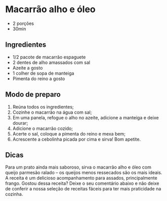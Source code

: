 # Macarrão alho e óleo

- 2 porções
- 30min

## Ingredientes

- 1/2 pacote de macarrão espaguete
- 2 dentes de alho amassados com sal
- Azeite a gosto
- 1 colher de sopa de manteiga
- Pimenta do reino a gosto

## Modo de preparo

1. Reúna todos os ingredientes;
2. Cozinhe o macarrão na água com sal;
3. Em uma panela, refogue o alho no azeite, adicione a manteiga e deixe dourar;
4. Adicione o macarrão cozido;
5. Acerte o sal, coloque a pimenta do reino e mexa bem;
6. Acrescente a cebolinha picada por cima e sirva! Bom apetite.

## Dicas

Para um prato ainda mais saboroso, sirva o macarrão alho e óleo com queijo parmesão ralado – os queijos menos ressecados são os mais ideais. A receita é um delicioso acompanhamento para assados, principalmente frango.
Gostou dessa receita? Deixe o seu comentário abaixo e não deixe de conferir a nossa seleção de receitas fáceis para ter mais praticidade na cozinha.